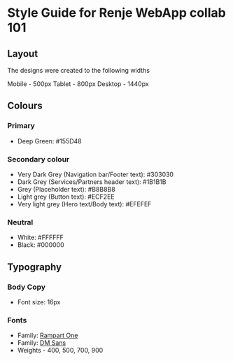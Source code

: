 # Style Guide for Renje WebApp collab 101

## Layout

The designs were created to the following widths

Mobile - 500px
Tablet - 800px
Desktop - 1440px

## Colours

### Primary

- Deep Green: #155D48

### Secondary colour

- Very Dark Grey (Navigation bar/Footer text): #303030
- Dark Grey (Services/Partners header text): #1B1B1B
- Grey (Placeholder text): #B8B8B8
- Light grey (Button text): #ECF2EE
- Very light grey (Hero text/Body text): #EFEFEF

### Neutral

- White: #FFFFFF
- Black: #000000

## Typography

### Body Copy

- Font size: 16px

### Fonts

- Family: [Rampart One](https://fonts.google.com/specimen/Rampart+One)
- Family: [DM Sans](https://fonts.google.com/specimen/DM+Sans)
- Weights - 400, 500, 700, 900
